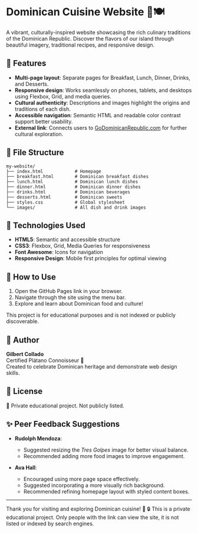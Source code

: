 # Dominican Cuisine Website 🌴🍽️

A vibrant, culturally-inspired website showcasing the rich culinary traditions of the Dominican Republic. Discover the flavors of our island through beautiful imagery, traditional recipes, and responsive design.

## 🌟 Features

- **Multi-page layout**: Separate pages for Breakfast, Lunch, Dinner, Drinks, and Desserts.
- **Responsive design**: Works seamlessly on phones, tablets, and desktops using Flexbox, Grid, and media queries.
- **Cultural authenticity**: Descriptions and images highlight the origins and traditions of each dish.
- **Accessible navigation**: Semantic HTML and readable color contrast support better usability.
- **External link**: Connects users to [GoDominicanRepublic.com](https://www.godominicanrepublic.com) for further cultural exploration.

## 📁 File Structure

```
my-website/
├── index.html            # Homepage
├── breakfast.html        # Dominican breakfast dishes
├── lunch.html            # Dominican lunch dishes
├── dinner.html           # Dominican dinner dishes
├── drinks.html           # Dominican beverages
├── desserts.html         # Dominican sweets
├── styles.css            # Global stylesheet
└── images/               # All dish and drink images
```

## 🔧 Technologies Used

- **HTML5**: Semantic and accessible structure
- **CSS3**: Flexbox, Grid, Media Queries for responsiveness
- **Font Awesome**: Icons for navigation
- **Responsive Design**: Mobile first principles for optimal viewing

## 🚀 How to Use

1. Open the GitHub Pages link in your browser.
2. Navigate through the site using the menu bar.
3. Explore and learn about Dominican food and culture!

This project is for educational purposes and is not indexed or publicly discoverable.

## 🙋‍ Author

**Gilbert Collado**  
Certified Plátano Connoisseur 🍌  
Created to celebrate Dominican heritage and demonstrate web design skills.

## 📄 License

🔐 Private educational project. Not publicly listed.

## ✨ Peer Feedback Suggestions

- **Rudolph Mendoza**:
  - Suggested resizing the *Tres Golpes* image for better visual balance.
  - Recommended adding more food images to improve engagement.

- **Ava Hall**:
  - Encouraged using more page space effectively.
  - Suggested incorporating a more visually rich background.
  - Recommended refining homepage layout with styled content boxes.

---

Thank you for visiting and exploring Dominican cuisine! 🌟
🔒 This is a private educational project. Only people with the link can view the site, it is not listed or indexed by search engines.
